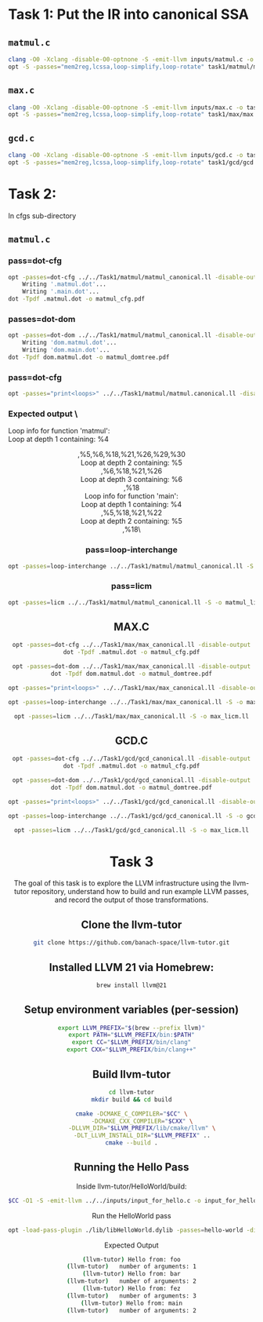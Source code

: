 # Task 1: Put the IR into canonical SSA

## `matmul.c`
```bash
clang -O0 -Xclang -disable-O0-optnone -S -emit-llvm inputs/matmul.c -o task1/matmul/matmul.ll
opt -S -passes="mem2reg,lcssa,loop-simplify,loop-rotate" task1/matmul/matmul.ll -o task1/matmul/matmul.canonical.ll
```

## `max.c`
```bash
clang -O0 -Xclang -disable-O0-optnone -S -emit-llvm inputs/max.c -o task1/max/max.ll
opt -S -passes="mem2reg,lcssa,loop-simplify,loop-rotate" task1/max/max.ll -o task1/max/max.canonical.ll
```

## `gcd.c`
```bash
clang -O0 -Xclang -disable-O0-optnone -S -emit-llvm inputs/gcd.c -o task1/gcd/gcd.ll
opt -S -passes="mem2reg,lcssa,loop-simplify,loop-rotate" task1/gcd/gcd.ll -o task1/gcd/gcd.canonical.ll
```

# Task 2: 
In cfgs sub-directory 
## `matmul.c` 
### pass=dot-cfg

```bash
opt -passes=dot-cfg ../../Task1/matmul/matmul_canonical.ll -disable-output
    Writing '.matmul.dot'...
    Writing '.main.dot'...
dot -Tpdf .matmul.dot -o matmul_cfg.pdf
```
###  passes=dot-dom
```bash
opt -passes=dot-dom ../../Task1/matmul/matmul_canonical.ll -disable-output
    Writing 'dom.matmul.dot'...
    Writing 'dom.main.dot'...
dot -Tpdf dom.matmul.dot -o matmul_domtree.pdf
```
### pass=dot-cfg
```bash
opt -passes="print<loops>" ../../Task1/matmul/matmul.canonical.ll -disable-output
```
### Expected output \

Loop info for function 'matmul':\
Loop at depth 1 containing: %4<header>,%5,%6,%18,%21,%26,%29,%30<latch><exiting>\
    Loop at depth 2 containing: %5<header>,%6,%18,%21,%26<latch><exiting>\
        Loop at depth 3 containing: %6<header>,%18<latch><exiting>\
Loop info for function 'main':\
Loop at depth 1 containing: %4<header>,%5,%18,%21,%22<latch><exiting>\
    Loop at depth 2 containing: %5<header>,%18<latch><exiting>\
    
### pass=loop-interchange
```bash
opt -passes=loop-interchange ../../Task1/matmul/matmul_canonical.ll -S -o matmul_interchanged.ll
```

### pass=licm
```bash
opt -passes=licm ../../Task1/matmul/matmul_canonical.ll -S -o matmul_licm.ll
```

## MAX.C
```bash
opt -passes=dot-cfg ../../Task1/max/max_canonical.ll -disable-output
dot -Tpdf .matmul.dot -o matmul_cfg.pdf
```
```bash
opt -passes=dot-dom ../../Task1/max/max_canonical.ll -disable-output
dot -Tpdf dom.matmul.dot -o matmul_domtree.pdf
```
```bash
opt -passes="print<loops>" ../../Task1/max/max_canonical.ll -disable-output
```
```bash
opt -passes=loop-interchange ../../Task1/max/max_canonical.ll -S -o max_interchanged.ll
```
```bash
opt -passes=licm ../../Task1/max/max_canonical.ll -S -o max_licm.ll
```
## GCD.C
```bash
opt -passes=dot-cfg ../../Task1/gcd/gcd_canonical.ll -disable-output
dot -Tpdf .matmul.dot -o matmul_cfg.pdf
```
```bash
opt -passes=dot-dom ../../Task1/gcd/gcd_canonical.ll -disable-output
dot -Tpdf dom.matmul.dot -o matmul_domtree.pdf
```
```bash
opt -passes="print<loops>" ../../Task1/gcd/gcd_canonical.ll -disable-output
```
```bash
opt -passes=loop-interchange ../../Task1/gcd/gcd_canonical.ll -S -o gcd_interchanged.ll
```
```bash
opt -passes=licm ../../Task1/gcd/gcd_canonical.ll -S -o max_licm.ll
```

# Task 3
The goal of this task is to explore the LLVM infrastructure using the llvm-tutor repository, understand how to build and run example LLVM passes, and record the output of those transformations.

## Clone the llvm-tutor
```bash
git clone https://github.com/banach-space/llvm-tutor.git
```
## Installed LLVM 21 via Homebrew:
```bash
brew install llvm@21
```
## Setup environment variables (per-session)
```bash
export LLVM_PREFIX="$(brew --prefix llvm)"
export PATH="$LLVM_PREFIX/bin:$PATH"
export CC="$LLVM_PREFIX/bin/clang"
export CXX="$LLVM_PREFIX/bin/clang++"
```
## Build llvm-tutor
```bash
cd llvm-tutor
mkdir build && cd build
```
```bash
cmake -DCMAKE_C_COMPILER="$CC" \
      -DCMAKE_CXX_COMPILER="$CXX" \
      -DLLVM_DIR="$LLVM_PREFIX/lib/cmake/llvm" \
      -DLT_LLVM_INSTALL_DIR="$LLVM_PREFIX" ..
cmake --build .
```
## Running the Hello Pass
Inside llvm-tutor/HelloWorld/build:
```bash
$CC -O1 -S -emit-llvm ../../inputs/input_for_hello.c -o input_for_hello.ll
```
Run the HelloWorld pass
```bash
opt -load-pass-plugin ./lib/libHelloWorld.dylib -passes=hello-world -disable-output input_for_hello.ll
```
Expected Output

```bash
(llvm-tutor) Hello from: foo
(llvm-tutor)   number of arguments: 1
(llvm-tutor) Hello from: bar
(llvm-tutor)   number of arguments: 2
(llvm-tutor) Hello from: fez
(llvm-tutor)   number of arguments: 3
(llvm-tutor) Hello from: main
(llvm-tutor)   number of arguments: 2
```

